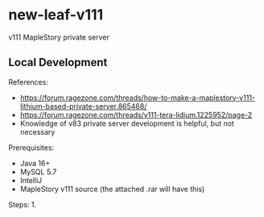 # new-leaf-v111
v111 MapleStory private server

## Local Development
References:
- https://forum.ragezone.com/threads/how-to-make-a-maplestory-v111-lithium-based-private-server.865468/
- https://forum.ragezone.com/threads/v111-tera-lidium.1225952/page-2
- Knowledge of v83 private server development is helpful, but not necessary

Prerequisites:
- Java 16+
- MySQL 5.7
- IntelliJ
- MapleStory v111 source (the attached .rar will have this)

Steps:
1. 
